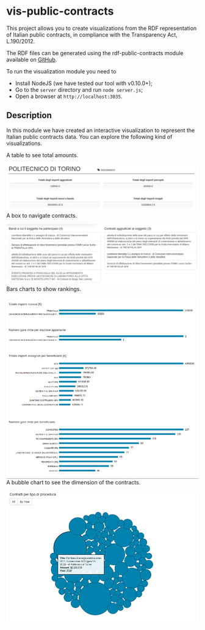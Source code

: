 # vis-public-contracts
This project allows you to create visualizations from the RDF representation of Italian public contracts, in compliance with the Transparency Act, L.190/2012.

The RDF files can be generated using the rdf-public-contracts module available on [GitHub](https://github.com/giuseppefutia/rdf-public-contracts).

To run the visualization module you need to
* Install NodeJS (we have tested our tool with v0.10.0+);
* Go to the ```server``` directory and run ```node server.js```;
* Open a browser at ```http://localhost:3035```.

## Description

In this module we have created an interactive visualization to represent the Italian public contracts data. You can explore the following kind of visualizations.

A table to see total amounts.

<img src="table.png" align="right" alt="Table" />

A box to navigate contracts.

<img src="boxContracts.png" align="right" alt="Box Contracts" />

Bars charts to show rankings.

<img src="bars.png" align="right" alt="Bars" />

A bubble chart to see the dimension of the contracts.

<img src="bubbles.png" align="right" alt="Bubbles" />
